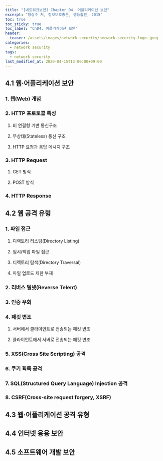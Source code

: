 ```yaml
---
title: "[네트워크보안] Chapter 04. 어플리케이션 보안"
excerpt: "장상수 저, 정보보호총론, 생능출판, 2015"
toc: true
toc_sticky: true
toc_label: "Ch04. 어플리케이션 보안"
header:
  teaser: /assets/images/network-security/nerwork-security-logo.jpeg
categories:
  - network security
tags:
  - network security
last_modified_at: 2020-04-15T13:00:00+09:00
---  
```


## 4.1 웹·어플리케이션 보안

### 1. 웹(Web) 개념


### 2. HTTP 프로토콜 특성

1. 비 연결형 기반 통신구조

2. 무상태(Stateless) 통신 구조

3. HTTP 요청과 응답 메시지 구조

### 3. HTTP Request

1. GET 방식

2. POST 방식

### 4. HTTP Response


## 4.2 웹 공격 유형

### 1. 파일 접근

1. 디렉토리 리스팅(Directory Listing)

2. 임시/백업 파일 접근

3. 디렉토리 탐색(Directory Traversal)

4. 파일 업로드 제한 부재

### 2. 리버스 텔넷(Reverse Telent)

### 3. 인증 우회

### 4. 패킷 변조

1. 서버에서 클라이언트로 전송되는 패킷 변조

2. 클라이언트에서 서버로 전송되는 패킷 변조

### 5. XSS(Cross Site Scripting) 공격

### 6. 쿠키 획득 공격

### 7. SQL(Structured Query Language) Injection 공격

### 8. CSRF(Cross-site request forgery, XSRF)



## 4.3 웹·어플리케이션 공격 유형


## 4.4 인터넷 응용 보안


## 4.5 소프트웨어 개발 보안































